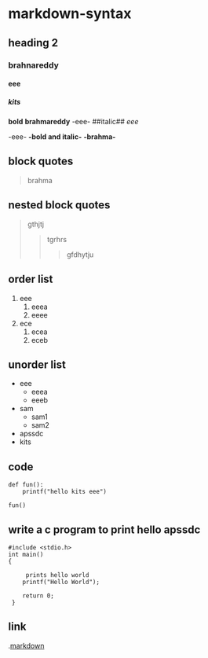 # markdown-syntax
## heading 2
### brahnareddy
#### eee
##### kits
**bold**
**brahmareddy**
-eee-
##italic##
*eee*

-eee-
**-bold and italic-**
**-brahma-**
## block quotes
> brahma
## nested block quotes
> gthjtj
>> tgrhrs
>>> gfdhytju
## order list
1. eee
    1. eeea
    2. eeee
2. ece
    1. ecea
     2. eceb
## unorder list
- eee
    * eeea
    * eeeb
- sam
    + sam1
    + sam2
- apssdc
- kits
## code
```pythopn
def fun():
    printf("hello kits eee")
```     
```
fun()
```
## write a c program to print hello apssdc
```
#include <stdio.h> 
int main() 
{ 
  
     prints hello world 
    printf("Hello World"); 
  
    return 0; 
 }
 ```
 ## link
 .[markdown](https://www.markdownguide.org/cheat-sheet/)
 
